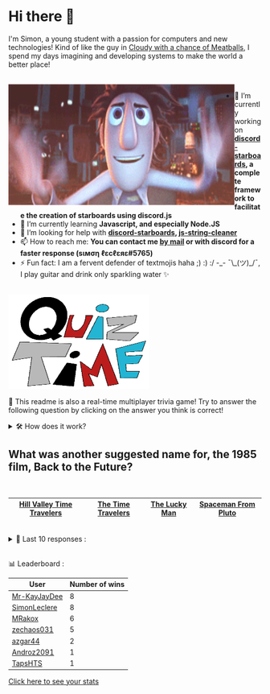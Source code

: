 # Hi there 👋

I'm Simon, a young student with a passion for computers and new technologies!
Kind of like the guy in [Cloudy with a chance of Meatballs](https://www.youtube.com/watch?v=dQw4w9WgXcQ), I spend my days imagining and developing systems to make the world a better place!

<br>

<img width="450" height="240" src="./assets/cloudyWithAChanceOfMeatBalls.gif" align=left>

- 🔭 I’m currently working on **[discord-starboards](https://github.com/SimonLeclere/discord-starboards), a complete framework to facilitate the creation of starboards using discord.js**
- 🌱 I’m currently learning **Javascript, and especially Node.JS**
- 🤔 I’m looking for help with **[discord-starboards](https://github.com/SimonLeclere/discord-starboards), [js-string-cleaner](https://github.com/SimonLeclere/Js-String-Cleaner)**
- 📫 How to reach me: **You can contact me [by mail](mailto:simon-leclere@orange.fr) or with discord for a faster response (sιмση ℓεcℓεяε#5765)**
- ⚡ Fun fact: I am a fervent defender of textmojis haha ;) :) :/ -\_- ¯\\\_(ツ)\_/¯, I play guitar and drink only sparkling water ✨

<br>

<img width="280" height="187" src="./assets/quizTime.gif">

<br>

🎲 This readme is also a real-time multiplayer trivia game! Try to answer the following question by clicking on the answer you think is correct!
<details>
  <summary>🛠️ How does it work?</summary>
  Each answer is a link to a pre-filled issue. When you press "Submit new issue", it triggers a Github action workflow that compares your answer with the correct answer, finds a new question and updates the readme.md file. Not bad huh?! This whole process only takes about 20 seconds!
</details>

## What was another suggested name for, the 1985 film, Back to the Future?

<br>

| [Hill Valley Time Travelers](https://github.com/SimonLeclere/SimonLeclere/issues/new?title=quiz%7C2945%7CHill%20Valley%20Time%20Travelers&body=Just%20click%20'Submit%20new%20issue'.) | [The Time Travelers](https://github.com/SimonLeclere/SimonLeclere/issues/new?title=quiz%7C2945%7CThe%20Time%20Travelers&body=Just%20click%20'Submit%20new%20issue'.) | [The Lucky Man](https://github.com/SimonLeclere/SimonLeclere/issues/new?title=quiz%7C2945%7CThe%20Lucky%20Man&body=Just%20click%20'Submit%20new%20issue'.) | [Spaceman From Pluto](https://github.com/SimonLeclere/SimonLeclere/issues/new?title=quiz%7C2945%7CSpaceman%20From%20Pluto&body=Just%20click%20'Submit%20new%20issue'.) |
| - | - | - | - | 

<br>

<details>
  <summary>📒 Last 10 responses :</summary>

- **azgar44** answered **red** to `What color is a ruby?` (Good answer)
- **azgar44** answered **fashion designer** to `What is Delta Burke's character's job on the sitcom 'Designing Women'?` (Wrong answer)
- **azgar44** answered **Showdown** to `In "Team Fortress 2", what is the fastest taunt kill that can be pulled off?` (Good answer)
- **zechaos031** answered **Gooty** to `Which of the following is another name for the "Poecilotheria Metallica Tarantula"?` (Good answer)
- **zechaos031** answered **Leonardo da Vinci** to `Who painted the Mona Lisa?` (Good answer)
- **zechaos031** answered **5 Minutes, 50 Seconds** to `How long was the World Record Speed Run of Valve Software&#039;s "Half-Life" that was done in 2014.` (Wrong answer)
- **zechaos031** answered **Kelisa** to `Which of these is NOT a car model produced by Malaysian car manufacturer Proton?` (Good answer)
- **zechaos031** answered **Diarmid** to `In Guild Wars 2, what is the name of the Blademaster in the middle lane of the Dragon&#039;s Stand zone?` (Good answer)
- **SimonLeclere** answered **Duke Ellington** to `On her first recording, Billie Holiday was accompanied by what jazz legend?` (Wrong answer)
- **SimonLeclere** answered **Laser Rifle** to `In Terraria, what does the Wall of Flesh not drop upon defeat?` (Wrong answer)

</details>

<br>

📊 Leaderboard :

| User | Number of wins |
|-|-|
| [Mr-KayJayDee](https://github.com/Mr-KayJayDee) | 8 |
| [SimonLeclere](https://github.com/SimonLeclere) | 8 |
| [MRakox](https://github.com/MRakox) | 6 |
| [zechaos031](https://github.com/zechaos031) | 5 |
| [azgar44](https://github.com/azgar44) | 2 |
| [Androz2091](https://github.com/Androz2091) | 1 |
| [TapsHTS](https://github.com/TapsHTS) | 1 |

[Click here to see your stats](https://github.com/SimonLeclere/SimonLeclere/issues/new?title=MyStats&body=Just%20click%20%27Submit%20new%20issue%27.)